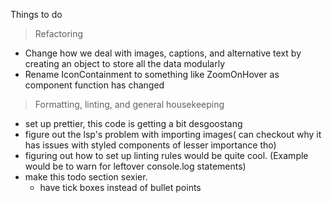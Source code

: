 Things to do
>Refactoring
- Change how we deal with images, captions, and alternative text by creating an object to store all the data modularly
- Rename IconContainment to something like ZoomOnHover as component function has changed

>Formatting, linting, and general housekeeping
- set up prettier, this code is getting a bit desgoostang
- figure out the lsp's problem with importing images( can checkout why it has issues with styled components of lesser importance tho)
- figuring out how to set up linting rules would be quite cool. (Example would be to warn for leftover console.log statements)
- make this todo section sexier.
  - have tick boxes instead of bullet points
